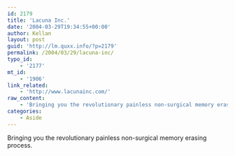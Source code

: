 ```yaml
---
id: 2179
title: 'Lacuna Inc.'
date: '2004-03-29T19:34:55+00:00'
author: Kellan
layout: post
guid: 'http://lm.quxx.info/?p=2179'
permalink: /2004/03/29/lacuna-inc/
typo_id:
    - '2177'
mt_id:
    - '1906'
link_related:
    - 'http://www.lacunainc.com/'
raw_content:
    - 'Bringing you the revolutionary painless non-surgical memory erasing process.'
categories:
    - Aside
---
```


Bringing you the revolutionary painless non-surgical memory erasing process.